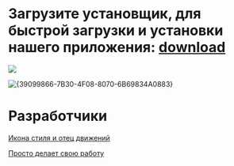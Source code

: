 # Загрузите установщик, для быстрой загрузки и установки нашего приложения: [download](https://github.com/SL1dee36/UFO-Data-Base-Studio/raw/refs/heads/main/install%20tool/setup.exe)



<img src="https://media1.tenor.com/m/SrJ7qdCO1LAAAAAd/space-alien.gif" style="display: block; margin-left: auto; margin-right: auto;">


![{39099866-7B30-4F08-8070-6B69834A0883}](https://github.com/user-attachments/assets/348c5032-39e6-4309-9cdf-2bd106de2240)



# Разработчики
[Икона стиля и отец движений](https://github.com/SL1dee36)


[Просто делает свою работу](https://github.com/atxxxm)


